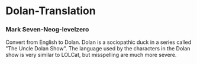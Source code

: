 # Dolan-Translation
### Mark Seven-Neog-levelzero
Convert from English to Dolan. Dolan is a sociopathic duck in a series called "The Uncle Dolan Show". The language used by the characters in the Dolan show is very similar to LOLCat, but misspelling are much more severe.
